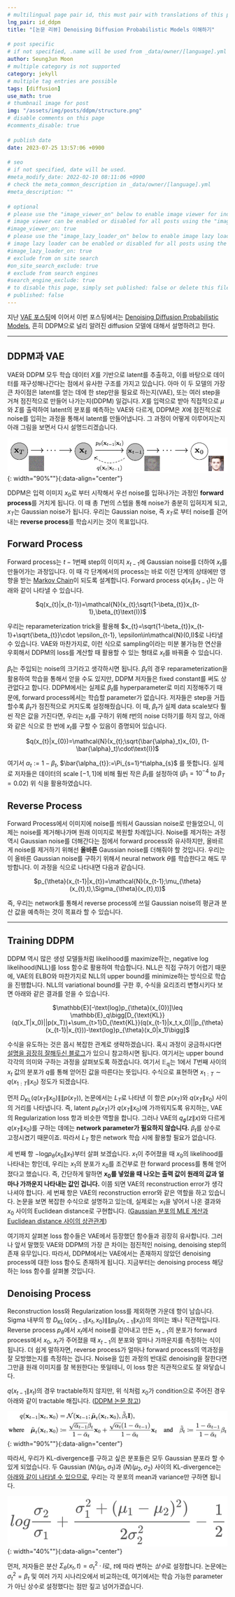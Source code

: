 ```yaml
---
# multilingual page pair id, this must pair with translations of this page. (This name must be unique)
lng_pair: id_ddpm
title: "[논문 리뷰] Denoising Diffusion Probabilistic Models 이해하기"

# post specific
# if not specified, .name will be used from _data/owner/[language].yml
author: SeungJun Moon
# multiple category is not supported
category: jekyll
# multiple tag entries are possible
tags: [diffusion]
use_math: true
# thumbnail image for post
img: "/assets/img/posts/ddpm/structure.png"
# disable comments on this page
#comments_disable: true

# publish date
date: 2023-07-25 13:57:06 +0900

# seo
# if not specified, date will be used.
#meta_modify_date: 2022-02-10 08:11:06 +0900
# check the meta_common_description in _data/owner/[language].yml
#meta_description: ""

# optional
# please use the "image_viewer_on" below to enable image viewer for individual pages or posts (_posts/ or [language]/_posts folders).
# image viewer can be enabled or disabled for all posts using the "image_viewer_posts: true" setting in _data/conf/main.yml.
#image_viewer_on: true
# please use the "image_lazy_loader_on" below to enable image lazy loader for individual pages or posts (_posts/ or [language]/_posts folders).
# image lazy loader can be enabled or disabled for all posts using the "image_lazy_loader_posts: true" setting in _data/conf/main.yml.
#image_lazy_loader_on: true
# exclude from on site search
#on_site_search_exclude: true
# exclude from search engines
#search_engine_exclude: true
# to disable this page, simply set published: false or delete this file
# published: false
---
```


<!-- outline-start -->

지난 [VAE 포스팅](https://seungjun-moon.github.io/kr/2023-07-21-vae1)에 이어서 이번 포스팅에서는 [Denoising Diffusion Probabilistic Models](https://arxiv.org/abs/2006.11239), 흔히 DDPM으로 널리 알려진 diffusion 모델에 대해서 설명하려고 한다.

<!-- outline-end -->

***

## DDPM과 VAE

VAE와 DDPM 모두 학습 데이터 $X$를 기반으로 latent를 추출하고, 이를 바탕으로 데이터를 재구성해나간다는 점에서 유사한 구조를 가지고 있습니다. 아마 이 두 모델의 가장 큰 차이점은 latent를 얻는 데에 한 step만을 필요로 하는지(VAE), 또는 여러 step을 거쳐 점진적으로 만들어 나가는지(DDPM) 일겁니다. $X$를 입력으로 받아 직접적으로 $\mu$와 $\Sigma$를 출력하여 latent의 분포를 예측하는 VAE와 다르게, DDPM은 $X$에 점진적으로 noise를 입히는 과정을 통해서 latent를 만들어냅니다. 그 과정이 어떻게 이루어지는지 아래 그림을 보면서 다시 설명드리겠습니다.

![Alt text](/assets/img/posts/ddpm/structure.png){: width="90%""}{:data-align="center"}

DDPM은 입력 이미지 $x_{0}$로 부터 시작해서 우선 noise를 입혀나가는 과정인 **forward process**를 거치게 됩니다. 이 때 총 $T$번의 스텝을 통해 noise가 충분히 입혀지게 되고, $x_{T}$는 Gaussian noise가 됩니다. 우리는 Gaussian noise, 즉 $x_{T}$로 부터 noise를 걷어내는 **reverse process**를 학습시키는 것이 목표입니다.

## Forward Process

Forward process는 $t-1$번째 step의 이미지 $x_{t-1}$에 Gaussian noise를 더하여 $x_{t}$를 만들어가는 과정입니다. 이 때 각 단계에서의 process는 바로 이전 단계의 상태에만 영향을 받는 [Markov Chain](https://en.wikipedia.org/wiki/Markov_chain)이 되도록 설계합니다. Forward process $q(x_{t}\|x_{t-1})$는 아래와 같이 나타낼 수 있습니다.

<div align="center">
$q(x_{t}|x_{t-1})=\mathcal{N}(x_{t};\sqrt{1-\beta_{t}}x_{t-1},\beta_{t}\text{I})$
<!-- $q(x_{t}|x_{t-1})=\prod_{t=1}^{T}q(x_{t}|x_{t-1})$ -->
</div>

우리는 reparameterization trick을 활용해 $x_{t}=\sqrt{1-\beta_{t}}x_{t-1}+\sqrt{\beta_{t}}\cdot \epsilon_{t-1}, \epsilon\in\mathcal{N}(0,I)$로 나타낼 수 있습니다. VAE와 마찬가지로, 이런 식으로 sampling이라는 미분 불가능한 연산을 우회해서 DDPM의 loss를 계산할 때 활용할 수 있는 형태로 $x_{t}$를 바꿔줄 수 있습니다.

$\beta_{t}$는 주입되는 noise의 크기라고 생각하시면 됩니다. $\beta_{t}$의 경우 reparameterization을 활용하여 학습을 통해서 얻을 수도 있지만, DDPM 저자들은 fixed constant를 써도 상관없다고 합니다. DDPM에서는 실제로 $\beta_{t}$를 hyperparameter로 미리 지정해주기 때문에, forward process에서는 학습할 parameter가 없습니다. 저자들은 step을 거듭할수록 $\beta_{t}$가 점진적으로 커지도록 설정해줬습니다. 이 때, $\beta_{t}$가 실제 data scale보다 훨씬 작은 값을 가진다면, 우리는 $x_{t}$를 구하기 위해 $t$번의 noise 더하기를 하지 않고, 아래와 같은 식으로 한 번에 $x_{t}$를 구할 수 있음이 증명되어 있습니다.

<div align="center">
$q(x_{t}|x_{0})=\mathcal{N}(x_{t};\sqrt{\bar{\alpha}_t}x_{0}, (1-\bar{\alpha}_t)\cdot\text{I})$
</div>

여기서 $\alpha_{t}:=1-\beta_{t}$, $\bar{\alpha_{t}}:=\Pi_{s=1}^t\alpha_{s}$ 를 뜻합니다.
실제로 저자들은 데이터의 scale $[-1,1]$에 비해 훨씬 작은 $\beta_{t}$를 설정하여 ($\beta_{1}=10^{-4}$ to $\beta_{T}=0.02$) 위 식을 활용하였습니다.

## Reverse Process

Forward Process에서 이미지에 noise를 씌워서 Gaussian noise로 만들었으니, 이제는 noise를 제거해나가며 원래 이미지로 복원할 차례입니다. Noise를 제거하는 과정 역시 Gaussian noise를 더해간다는 점에서 forward process와 유사하지만, 올바르게 noise를 제거하기 위해선 **올바른** Gaussian noise를 더해줘야 할 것입니다. 우리는 이 올바른 Gaussian noise를 구하기 위해서 neural network $\theta$를 학습한다고 해도 무방합니다. 이 과정을 식으로 나타내면 다음과 같습니다.

<div align="center">
$p_{\theta}(x_{t-1}|x_{t})=\mathcal{N}(x_{t-1};\mu_{\theta}(x_{t},t),\Sigma_{\theta}(x_{t},t))$
</div>

즉, 우리는 network를 통해서 reverse process에 쓰일 Gaussian noise의 평균과 분산 값을 예측하는 것이 목표라 할 수 있습니다.

***

## Training DDPM

DDPM 역시 많은 생성 모델들처럼 likelihood를 maximize하는, negative log likelihood(NLL)를 loss 함수로 활용하여 학습합니다. NLL은 직접 구하기 어렵기 때문에, VAE의 ELBO와 마찬가지로 NLL의 upper bound를 minimize하는 방식으로 학습을 진행합니다. NLL의 variational bound를 구한 후, 수식을 요리조리 변형시키다 보면 아래와 같은 결과를 얻을 수 있습니다.

<div align="center">
$\mathbb{E}[-\text{log}p_{\theta}(x_{0})]\leq \mathbb{E}_q\bigg[D_{\text{KL}}(q(x_T|x_0)||p(x_T))+\sum_{t>1}D_{\text{KL}}(q(x_{t-1}|x_t,x_0)||p_{\theta}(x_{t-1}|x_{t}))-\text{log}p_{\theta}(x_0|x_1)\bigg]$
</div>

수식을 유도하는 것은 몹시 복잡한 관계로 생략하겠습니다. 혹시 과정이 궁금하시다면 [설명을 굉장히 잘해두신 블로그](https://developers-shack.tistory.com/8)가 있으니 참고하시면 됩니다. 여기서는 upper bound 각각의 의미와 구하는 과정을 살펴보도록 하겠습니다. 여기서 $\mathbb{E_q}$는 1에서 $T$번째 사이의 $x_{t}$ 값의 분포가 $q$를 통해 얻어진 값을 따른다는 뜻입니다. 수식으로 표현하면 $x_{1:T}\sim q(x_{1:T}\|x_{0})$ 정도가 되겠습니다.

먼저 $D_{\text{KL}}(q(x_T\|x_0)\|\|p(x_T))$, 논문에서는 $L_T$로 나타낸 이 항은 $p(x_T)$와 $q(x_T\|x_0)$ 사이의 거리를 나타냅니다. 즉, latent $p_\theta(x_T)$가 $q(x_T\|x_0)$에 가까워지도록 유지하는, VAE의 Regularization loss 항과 비슷한 역할을 합니다. 그러나 VAE의 $q_\phi(z\|x)$와 다르게 $q(x_T\|x_0)$를 구하는 데에는 **network parameter가 필요하지 않습니다.** $\beta_t$를 상수로 고정시켰기 때문이죠. 따라서 $L_T$ 항은 network 학습 시에 활용할 필요가 없습니다.

세 번째 항 $-\text{log}p_{\theta}(x_0\|x_1)$부터 살펴 보겠습니다. $x_{1}$이 주어졌을 때 $x_{0}$의 likelihood를 나타내는 항인데, 우리는 $x_{1}$의 분포가 $x_{0}$를 조건부로 한 forward process를 통해 얻어졌다고 했습니다. 즉, 간단하게 말하면 **$x_{0}$를 넣었을 때 나오는 출력 값이 원래의 값과 얼마나 가까운지 나타내는 값인 겁니다.** 이쯤 되면 VAE의 reconstruction error가 생각나셔야 합니다. 세 번째 항은 VAE의 reconstruction error와 같은 역할을 하고 있습니다. 논문을 보면 복잡한 수식으로 설명하고 있는데, 실제로는 $x_{1}$을 넣어서 나온 결과와 $x_{0}$ 사이의 Euclidean distance로 구현합니다. ([Gaussian 분포의 MLE 계산과 Euclidean distance 사이의 상관관계](https://hyeongminlee.github.io/post/bnn002_mle_map/))

여기까지 살펴본 loss 함수들은 VAE에서 등장했던 함수들과 굉장히 유사합니다. 그러나 앞서 말했듯 VAE와 DDPM의 가장 큰 차이는 점진적인 noising, denoising step의 존재 유무입니다. 따라서, DDPM에서는 VAE에서는 존재하지 않았던 denoising process에 대한 loss 함수도 존재하게 됩니다. 지금부터는 denoising process 해당하는 loss 함수를 살펴볼 것입니다.

## Denoising Process

Reconstruction loss와 Regularization loss를 제외하면 가운데 항이 남습니다. Sigma 내부의 항 $D_{\text{KL}}(q(x_{t-1}\|x_t,x_0)\|\|p_{\theta}(x_{t-1}\|x_{t}))$의 의미는 꽤나 직관적입니다. Reverse process $p_{\theta}$에서 $x_{t}$에서 noise를 걷어내고 만든 $x_{t-1}$의 분포가 forward process에서 $x_{0}$, $x_{t}$가 주어졌을 때 $x_{t-1}$의 분포와 얼마나 가까운지를 측정하는 식이 됩니다. 더 쉽게 말하자면, reverse process가 얼마나 forward process의 역과정을 잘 모방했는지를 측정하는 겁니다. Noise을 입힌 과정의 반대로 denoising을 잘한다면 그만큼 원래 이미지를 잘 복원한다는 뜻일테니, 이 loss 항은 직관적으로도 잘 와닿습니다.

$q(x_{t-1}\|x_{t})$의 경우 tractable하지 않지만, 위 식처럼 $x_{0}$가 condition으로 주어진 경우 아래와 같이 tractable 해집니다. ([DDPM 논문 참고]((https://arxiv.org/abs/2006.11239)))

![Alt text](/assets/img/posts/ddpm/fpp.png){: width="90%""}{:data-align="center"}

따라서, 우리가 KL-divergence를 구하고 싶은 분포들은 모두 Gaussian 분포라 할 수 있게 되었습니다. 두 Gaussian $\mathcal(N)(\mu_1,\sigma_1)$과 $\mathcal(N)(\mu_2,\sigma_2)$ 사이의 KL-divergence는 [아래와 같이 나타낼 수 있으므로](https://simpling.tistory.com/33), 우리는 각 분포의 mean과 variance만 구하면 됩니다.

![Alt text](/assets/img/posts/ddpm/kl_gaussian.png){: width="40%""}{:data-align="center"}

먼저, 저자들은 분산 $\Sigma_{\theta}(x_t,t)=\sigma_{t}^2\cdot I$로, $t$에 따라 변하는 *상수*로 설정합니다. 논문에는 $\sigma_{t}^2=\beta_t$ 및 여러 가지 시나리오에서 비교하는데, 여기에서는 학습 가능한 parameter가 아닌 상수로 설정했다는 점만 짚고 넘어가겠습니다.

